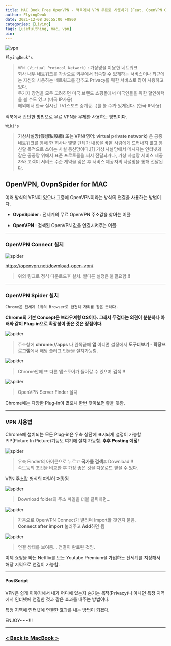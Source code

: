 ```yaml
---
title: MAC Book Free OpenVPN - 맥북에서 VPN 무료로 사용하기 (Feat. OpenVPN OvpnSpider)
author: FlyingDeuk
date: 2021-12-08 20:55:00 +0800
categories: [Living]
tags: [usefulthing, mac, vpn]
pin:
---
```


![vpn](/img/living/vpn/vpn.png)

`FlyingDeuk's`
> `VPN (Virtual Protocol Network)` : 가상망을 이용한 네트워크 <br>
회사 내부 네트워크를 가상으로 외부에서 접속할 수 있게하는 서비스이나 최근에는 자신의 사용하는 네트워크를 감추고 Privacy를 위한 서비스로 많이 사용하고 있다. <br>
두가지 장점을 모두 고려하면 미국 브랜드 쇼핑몰에서 미국인들을 위한 할인혜택을 볼 수도 있고 (미국 IP사용) <br>
해외에서 한국 실시간 TV(스포츠 중계등...)를 볼 수가 있게된다. (한국 IP사용) <br>

맥북에서 간단한 방법으로 무료 VPN을 무제한 사용하는 방법이다.

`Wiki's`
> **가상사설망(假想私設網) 또는 VPN(영어: virtual private network)** 은 공중 네트워크를 통해 한 회사나 몇몇 단체가 내용을 바깥 사람에게 드러내지 않고 통신할 목적으로 쓰이는 사설 통신망이다.[1] 가상 사설망에서 메시지는 인터넷과 같은 공공망 위에서 표준 프로토콜을 써서 전달되거나, 가상 사설망 서비스 제공자와 고객이 서비스 수준 계약을 맺은 후 서비스 제공자의 사설망을 통해 전달된다.


## OpenVPN, OvpnSpider for MAC
여러 방식의 VPN이 있으나 그중에 OpenVPN이라는 방식의 연결을 사용하는 방법이다.

- **OvpnSpider** : 전세계의 무료 OpenVPN 주소값을 찾아는 어플

- **OpenVPN** : 검색된 OpenVPN 값을 연결시켜주는 어플

--------

### OpenVPN Connect 설치
![spider](/img/living/vpn/download_mac.jpg)

<https://openvpn.net/download-open-vpn/>
>위의 링크로 정식 다운로드후 설치. 별다른 설정은 불필요함.!! <br>

-----------

### OpenVPN Spider 설치

`Chrome은 전세계 1위의 Browser로 완전히 자리를 잡은 듯하다.`

**Chrome의 기본 Concept은 브라우져형 OS이다. 그래서 무겁다는 의견이 분분하나 아래와 같이 Plug-in으로 확장성이 좋은 것은 장점이다.**

![spider](/img/living/vpn/store_mac.jpg)
>주소창에 **chrome://apps** 나 왼쪽끝에 **앱** 아니면 설정에서 **도구더보기 - 확장프로그램**에서 해당 플러그 인들을 설치가능함.

![spider](/img/living/vpn/chrome_mac.jpg)
>Chrome안에 또 다른 앱스토어가 들어갈 수 있으며 검색!!!

![spider](/img/living/vpn/chrome_mac1.jpg)
>OpenVPN Server Finder 설치

Chrome에는 다양한 Plug-in이 많으니 한번 찾아보면 좋을 듯함.

-------------

### VPN 사용법
Chrome에 설치되는 모든 Plug-in은 우측 상단에 표시되게 설정이 가능함 <br>
PIP(Picture In Picture)기능도 여기에 설치 가능함. __추후 Posting 예정!__<br>

![spider](/img/living/vpn/chrome_mac2.jpg)


>우측 Finder의 아이콘으로 누르고 **국가를 검색**후 Download!!!<br>
속도등의 조건을 비교한 후 가장 좋은 것을 다운로드 받을 수 있다.

VPN 주소값 형식의 파일이 저장됨

![spider](/img/living/vpn/vpnfile_mac.jpg)
>Download folder의 주소 파일을 더블 클릭하면...

![spider](/img/living/vpn/connect_mac.jpg)
>자동으로 OpenVPN Connect가 열리며 Import할 것인지 물음. <br>
**Connect after import** 눌러주고 **Add**하면 됨

![spider](/img/living/vpn/import_mac.jpg)
>연결 상태를 보여줌... 연결이 완료된 것임.

이제 쇼핑을 하든 Netflix를 보든 Youtube Premium을 가입하든 전세계를 지정해서 해당 지역으로 연결이 가능함.

----------

#### PostScript
VPN은 쉽게 이야기해서 내가 어디에 있는지 숨기는 목적(Privacy)나 아니면 특정 지역에서 인터넷에 연결한 것과 같은 효과를 내주는 방법이다. <br>

특정 지역에 인터넷에 연결한 효과를 내는 방법이 되겠다.

ENJOY~~~!!!

-----------

### [< Back to MacBook >](/posts/Macbook/)
